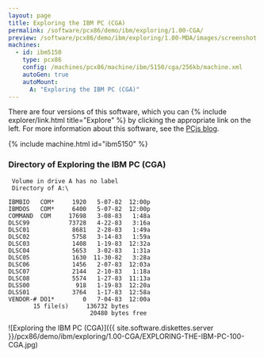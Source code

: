 ```yaml
---
layout: page
title: Exploring the IBM PC (CGA)
permalink: /software/pcx86/demo/ibm/exploring/1.00-CGA/
preview: /software/pcx86/demo/ibm/exploring/1.00-MDA/images/screenshot.png
machines:
  - id: ibm5150
    type: pcx86
    config: /machines/pcx86/machine/ibm/5150/cga/256kb/machine.xml
    autoGen: true
    autoMount:
      A: "Exploring the IBM PC (CGA)"
---
```


There are four versions of this software, which you can {% include explorer/link.html title="Explore" %} by clicking the appropriate link on the left.
For more information about this software, see the [PCjs blog](/blog/2018/04/01/).

{% include machine.html id="ibm5150" %}

### Directory of Exploring the IBM PC (CGA)

     Volume in drive A has no label
     Directory of A:\

    IBMBIO   COM*     1920   5-07-82  12:00p
    IBMDOS   COM*     6400   5-07-82  12:00p
    COMMAND  COM     17698   3-08-83   1:48a
    DLSC99           73728   4-22-83   3:16a
    DLSC01            8681   2-28-83   1:49a
    DLSC02            5758   3-14-83   1:59a
    DLSC03            1408   1-19-83  12:32a
    DLSC04            5653   3-02-83   1:31a
    DLSC05            1630  11-30-82   3:28a
    DLSC06            1456   2-07-83  12:03a
    DLSC07            2144   2-10-83   1:18a
    DLSC08            5574   1-27-83  11:13a
    DLSS00             918   1-19-83  12:20a
    DLSS01            3764   1-17-83  12:58a
    VENDOR-# DO1*        0   7-04-83  12:00a
           15 file(s)     136732 bytes
                           20480 bytes free

![Exploring the IBM PC (CGA)]({{ site.software.diskettes.server }}/pcx86/demo/ibm/exploring/1.00-CGA/EXPLORING-THE-IBM-PC-100-CGA.jpg)
